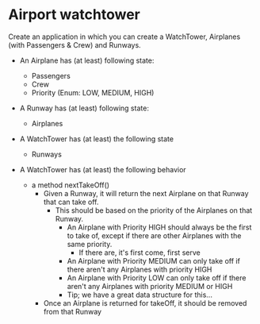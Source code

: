 # Airport watchtower

Create an application in which you can create a WatchTower, Airplanes (with Passengers & Crew) and Runways.

- An Airplane has (at least) following state:
    - Passengers
    - Crew
    - Priority (Enum: LOW, MEDIUM, HIGH)

- A Runway has (at least) following state:
    - Airplanes
    
- A WatchTower has (at least) the following state
    - Runways
    
- A WatchTower has (at least) the following behavior
    - a method nextTakeOff()
        - Given a Runway, it will return the next Airplane on that Runway that can take off.
            - This should be based on the priority of the Airplanes on that Runway.
                - An Airplane with Priority HIGH should always be the first to take of, except if there are other Airplanes with the same priority. 
                    - If there are, it's first come, first serve
                - An Airplane with Priority MEDIUM can only take off if there aren't any Airplanes with priority HIGH
                - An Airplane with Priority LOW can only take off if there aren't any Airplanes with priority MEDIUM or HIGH
                - Tip; we have a great data structure for this...
        - Once an Airplane is returned for takeOff, it should be removed from that Runway